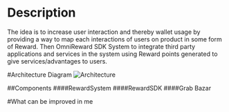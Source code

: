 # Description

The idea is to increase user interaction and thereby wallet usage by providing a way to map each interactions of users on product in some form of Reward. Then OmniReward SDK System to integrate third party applications and services in the system using Reward points generated to give services/advantages to users.


#Architecture Diagram
![Architecture](https://www.draw.io/?lightbox=1&highlight=0000ff&edit=_blank&layers=1&nav=1&title=Untitled%20Diagram.drawio#R7VrbcqM4EP0aP8aFkAHnMbYz2bmkxhvP1uw8bcmgYNUAcgn5Nl%2B%2FLRAYkG9JsJOZyouNGiHgnNOt7rY7eBiv7wSZz%2B55QKOObQXrDh51bBuhvgtfyrLRln4P5ZZQsEDbtoYJ%2B0W10dLWBQtoWpsoOY8km9eNPk8S6suajQjBV%2FVpjzyq33VOQmoYJj6JTOt3FshZbu071tb%2BF2XhrLgzsvSZmBSTtSGdkYCvKiZ828FDwbnMj%2BL1kEYKvQKX%2FLoPe86WDyZoIk%2B5YJmiv2dj1%2FvOxdq99z%2BhTzdfr%2FQqSxIt9As%2F0BURwWSTShrrB5ebAo3VjEk6mRNfjVdAeQcPZjKOYITgkKTznINHtqZw24FenQpJ13sfG5VggIwoj6kUG5iiL7jW8GkBYRvn49WWDVRAPKsyURiJVkBYLr0FCQ40Tk%2FADBuYfUwkFcSXjCdwYiIFJSZ2CgUGwvpCpjQa85Rl0%2FFoyqXkMYBVTLiJWKhOSN6AFxQ0V4vF61B5W3dKUuZ3I7Khggb%2FiQz6QeZ74D14wBcyYgkdlp5htcMIcuuUoMIZqpRYOyhxz8VIb4%2BKwTYaGEQUMPobgCegAlA5ouspX8DE4Mu0NBD%2FZyiU9WsOsra3r3fHNcF1d2DbPxe2zn5siyBhTUafO7YbKflNBRyF6gh14cwdlfCZX5HC0c34oznT7mZzApottnMKfJNYsZJM03kJdIVUkVOkVX6EzxZowl6dJ7u3Iy45O4jC6FxMuQZTo01CYuaDEYLAIwsXgugYdfttOPrNHKOHnBriLn5lz%2FAMvA1EaRLcqCREgRqRFMJ1HT%2B6ZvJfpdmuo0c%2FKmdGay3nbLCpRXAaGHlLA0h4EL4QPj3wBkVCRURI5bH4ahJTAX6X0guboBHIbll%2F3F1s6DuMOUvk3oDoNfnM31JfVM1%2FGuugXmMh3Fgoh8FYKNNG%2BdbPl0u%2FBbkk8AgVvajhj0IjarBVTDbaVPSTX9brVXXWtRA%2BqDU1GFPB4N1VOGhbf86J%2BnPf9fdy%2FV0b%2BoOabQqWAflFhKHFI5F%2Fu99mib%2FwdenmKIkQncH6NMl0Y6S2MQsCdaMBlG2SwDYhimWpvxApkPVA03xBtV4qBf9Z1l%2FZDReS6wlZZgzPyZIQRkrfkH%2FTD1Do5RakLfd8uTW0sB95yK1nALhvZgC70uAm761tSEVmcTDEgN9O9BBelMnNQ%2BYePLndngHAiZBFKEq42sYHleCkLSkN4xysrN4A5palIoqQAzHGroQciEBtBZyjUeP6hYHJZP6FkcRthBIjNdkTStqKAMis9u9ITN9d%2F8muXzSxiqaEa7q%2Bd1HPt9%2Bg59fc3nMO%2Bn3bSUXrvus4uEZ5r9nMODUN8BppAPauL5oGILN9dSgP1YQbxfNxql4rX0N1fFGz3j6VqLLHu2%2BhcxNldrUOEXW4YCgHuTeW1cORguHKqpQI%2BaW439oOfs6S4S1J8Nklg%2Fu6FQMye39jwOWRC9WnqzS9VWevYwPNVuX8WPBg4au3%2BSdVP7IY2o0iNk%2Fp8SbTOX5VcBrOfbWrh71LIaWx%2FT3c7N8939%2Btzt72gKpJqv6Oy2DQdNuybVALABfbyNGpvo7fff3lvv60bqZOCwKSzsrE7xk5wpsn124ka80fFX8Xdp%2FWfGyJ3VdjzWmJNduGwgX1IBXUn%2F3auvalM0Kzhfcns%2Bi1xWLvQizCcPt3jnz69l8x%2BPZ%2F)


##Components
####RewardSystem
####RewardSDK
####Grab Bazar



#What can be improved in me